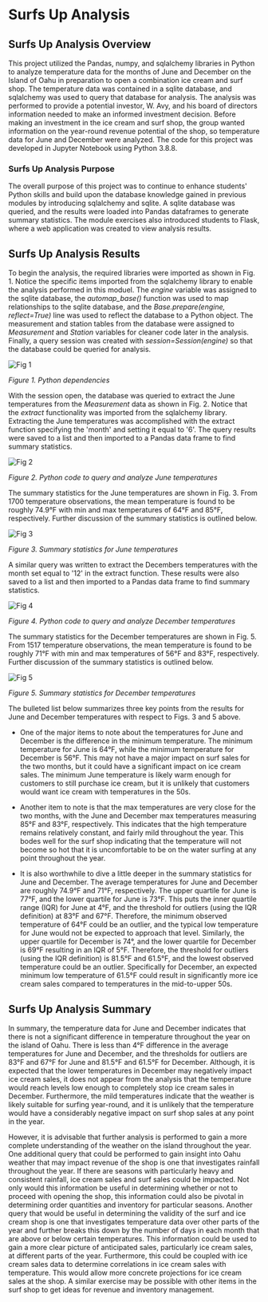 # Surfs Up Analysis

## Surfs Up Analysis Overview

This project utilized the Pandas, numpy, and sqlalchemy libraries in Python to analyze temperature data for the months of June and December on the Island of Oahu in preparation to open a combination ice cream and surf shop. The temperature data was contained in a sqlite database, and sqlalchemy was used to query that database for analysis. The analysis was performed to provide a potential investor, W. Avy, and his board of directors information needed to make an informed investment decision. Before making an investment in the ice cream and surf shop, the group wanted information on the year-round revenue potential of the shop, so temperature data for June and December were analyzed. The code for this project was developed in Jupyter Notebook using Python 3.8.8.

### Surfs Up Analysis Purpose

The overall purpose of this project was to continue to enhance students' Python skills and build upon the database knowledge gained in previous modules by introducing sqlalchemy and sqlite. A sqlite database was queried, and the results were loaded into Pandas dataframes to generate summary statistics. The module exercises also introduced students to Flask, where a web application was created to view analysis results.

## Surfs Up Analysis Results

To begin the analysis, the required libraries were imported as shown in Fig. 1. Notice the specific items imported from the sqlalchemy library to enable the analysis performed in this moduel. The *engine* variable was assigned to the sqlite database, the *automap_base()* function was used to map relationships to the sqlite database, and the *Base.prepare(engine, reflect=True)* line was used to reflect the database to a Python object. The measurement and station tables from the database were assigned to *Measurement* and *Station* variables for cleaner code later in the analysis. Finally, a query session was created with *session=Session(engine)* so that the database could be queried for analysis.

![Fig 1](./Resources/Python_dependencies.png)

*Figure 1. Python dependencies*

With the session open, the database was queried to extract the June temperatures from the *Measurement* data as shown in Fig. 2. Notice that the *extract* functionality was imported from the sqlalchemy library. Extracting the June temperatures was accomplished with the extract function specifying the 'month' and setting it equal to '6'. The query results were saved to a list and then imported to a Pandas data frame to find summary statistics.

![Fig 2](./Resources/June_temps_code.png)

*Figure 2. Python code to query and analyze June temperatures*

The summary statistics for the June temperatures are shown in Fig. 3. From 1700 temperature observations, the mean temperature is found to be roughly 74.9°F with min and max temperatures of 64°F and 85°F, respectively. Further discussion of the summary statistics is outlined below.

![Fig 3](./Resources/June_temps_stats.png)

*Figure 3. Summary statistics for June temperatures*

A similar query was written to extract the Decembers temperatures with the month set equal to '12' in the extract function. These results were also saved to a list and then imported to a Pandas data frame to find summary statistics.

![Fig 4](./Resources/December_temps_code.png)

*Figure 4. Python code to query and analyze December temperatures*

The summary statistics for the December temperatures are shown in Fig. 5. From 1517 temperature observations, the mean temperature is found to be roughly 71°F with min and max temperatures of 56°F and 83°F, respectively. Further discussion of the summary statistics is outlined below.

![Fig 5](./Resources/December_temps_stats.png)

*Figure 5. Summary statistics for December temperatures*

The bulleted list below summarizes three key points from the results for June and December temperatures with respect to Figs. 3 and 5 above.

- One of the major items to note about the temperatures for June and December is the difference in the minimum temperature. The minimum temperature for June is 64°F, while the minimum temperature for December is 56°F. This may not have a major impact on surf sales for the two months, but it could have a significant impact on ice cream sales. The minimum June temperature is likely warm enough for customers to still purchase ice cream, but it is unlikely that customers would want ice cream with temperatures in the 50s.

- Another item to note is that the max temperatures are very close for the two months, with the June and December max temperatures measuring 85°F and 83°F, respectively. This indicates that the high temperature remains relatively constant, and fairly mild throughout the year. This bodes well for the surf shop indicating that the temperature will not become so hot that it is uncomfortable to be on the water surfing at any point throughout the year.

- It is also worthwhile to dive a little deeper in the summary statistics for June and December. The average temperatures for June and December are roughly 74.9°F and 71°F, respectively. The upper quartile for June is 77°F, and the lower quartile for June is 73°F. This puts the inner quartile range (IQR) for June at 4°F, and the threshold for outliers (using the IQR definition) at 83°F and 67°F. Therefore, the minimum observed temperature of 64°F could be an outlier, and the typical low temperature for June would not be expected to approach that level. Similarly, the upper quartile for December is 74°, and the lower quartile for December is 69°F resulting in an IQR of 5°F. Therefore, the threshold for outliers (using the IQR definition) is 81.5°F and 61.5°F, and the lowest observed temperature could be an outlier. Specifically for December, an expected minimum low temperature of 61.5°F could result in significantly more ice cream sales compared to temperatures in the mid-to-upper 50s.

## Surfs Up Analysis Summary

In summary, the temperature data for June and December indicates that there is not a significant difference in temperature throughout the year on the island of Oahu. There is less than 4°F difference in the average temperatures for June and December, and the thresholds for outliers are 83°F and 67°F for June and 81.5°F and 61.5°F for December. Although, it is expected that the lower temperatures in December may negatively impact ice cream sales, it does not appear from the analysis that the temperature would reach levels low enough to completely stop ice cream sales in December. Furthermore, the mild temperatures indicate that the weather is likely suitable for surfing year-round, and it is unlikely that the temperature would have a considerably negative impact on surf shop sales at any point in the year.

However, it is advisable that further analysis is performed to gain a more complete understanding of the weather on the island throughout the year. One additional query that could be performed to gain insight into Oahu weather that may impact revenue of the shop is one that investigates rainfall throughout the year. If there are seasons with particularly heavy and consistent rainfall, ice cream sales and surf sales could be impacted. Not only would this information be useful in determining whether or not to proceed with opening the shop, this information could also be pivotal in determining order quantities and inventory for particular seasons. Another query that would be useful in determining the validity of the surf and ice cream shop is one that investigates temperature data over other parts of the year and further breaks this down by the number of days in each month that are above or below certain temperatures. This information could be used to gain a more clear picture of anticipated sales, particularly ice cream sales, at different parts of the year. Furthermore, this could be coupled with ice cream sales data to determine correlations in ice cream sales with temperature. This would allow more concrete projections for ice cream sales at the shop. A similar exercise may be possible with other items in the surf shop to get ideas for revenue and inventory management.
